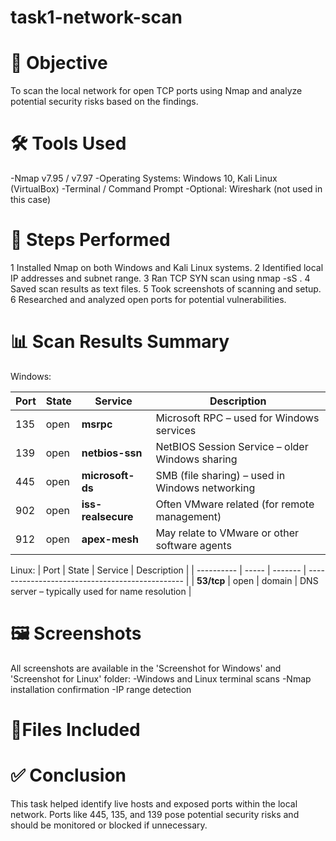 # task1-network-scan
# 🎯 Objective
To scan the local network for open TCP ports using Nmap and analyze potential security risks based on the findings.

# 🛠 Tools Used
 -Nmap v7.95 / v7.97
 -Operating Systems: Windows 10, Kali Linux (VirtualBox)
 -Terminal / Command Prompt
 -Optional: Wireshark (not used in this case)

# 🔄 Steps Performed
  1 Installed Nmap on both Windows and Kali Linux systems.
  2 Identified local IP addresses and subnet range.
  3 Ran TCP SYN scan using nmap -sS <IP-range>.
  4 Saved scan results as text files.
  5 Took screenshots of scanning and setup.
  6 Researched and analyzed open ports for potential vulnerabilities.

# 📊 Scan Results Summary
  Windows:
  
 | Port | State | Service            | Description                                     |
 | ---- | ----- | ------------------ | ----------------------------------------------- |
 | 135  | open  | **msrpc**          | Microsoft RPC – used for Windows services       |
 | 139  | open  | **netbios-ssn**   | NetBIOS Session Service – older Windows sharing |
 | 445  | open  | **microsoft-ds**   | SMB (file sharing) – used in Windows networking |
 | 902  | open  | **iss-realsecure** | Often VMware related (for remote management)    |
 | 912  | open  | **apex-mesh**      | May relate to VMware or other software agents   |

 Linux:
| Port       | State | Service | Description                                     |
| ---------- | ----- | ------- | ----------------------------------------------- |
| **53/tcp** | open  | domain  | DNS server – typically used for name resolution |


# 🖼️ Screenshots
All screenshots are available in the 'Screenshot for Windows' and 'Screenshot for Linux' folder:
-Windows and Linux terminal scans
-Nmap installation confirmation
-IP range detection

# 📁Files Included
  

# ✅ Conclusion
This task helped identify live hosts and exposed ports within the local network. Ports like 445, 135, and 139 pose potential security risks and should be monitored or blocked if unnecessary.
 
